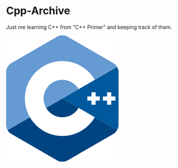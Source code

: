# Cpp-Archive
Just me learning C++ from "C++ Primer" and keeping track of them.

<div alignn= "center">
<img src="https://github.com/JonayedMohiuddin/assets/blob/main/306px-ISO_C%2B%2B_Logo.svg.png">
</div>
